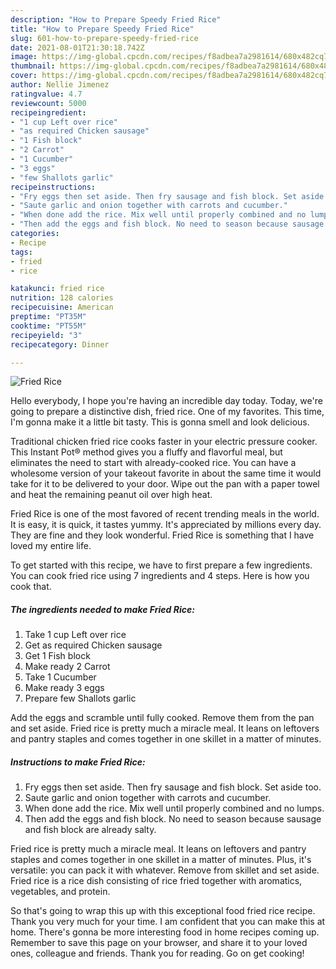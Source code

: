 ```yaml
---
description: "How to Prepare Speedy Fried Rice"
title: "How to Prepare Speedy Fried Rice"
slug: 601-how-to-prepare-speedy-fried-rice
date: 2021-08-01T21:30:18.742Z
image: https://img-global.cpcdn.com/recipes/f8adbea7a2981614/680x482cq70/fried-rice-recipe-main-photo.jpg
thumbnail: https://img-global.cpcdn.com/recipes/f8adbea7a2981614/680x482cq70/fried-rice-recipe-main-photo.jpg
cover: https://img-global.cpcdn.com/recipes/f8adbea7a2981614/680x482cq70/fried-rice-recipe-main-photo.jpg
author: Nellie Jimenez
ratingvalue: 4.7
reviewcount: 5000
recipeingredient:
- "1 cup Left over rice"
- "as required Chicken sausage"
- "1 Fish block"
- "2 Carrot"
- "1 Cucumber"
- "3 eggs"
- "few Shallots garlic"
recipeinstructions:
- "Fry eggs then set aside. Then fry sausage and fish block. Set aside too."
- "Saute garlic and onion together with carrots and cucumber."
- "When done add the rice. Mix well until properly combined and no lumps."
- "Then add the eggs and fish block. No need to season because sausage and fish block are already salty."
categories:
- Recipe
tags:
- fried
- rice

katakunci: fried rice 
nutrition: 128 calories
recipecuisine: American
preptime: "PT35M"
cooktime: "PT55M"
recipeyield: "3"
recipecategory: Dinner

---
```



![Fried Rice](https://img-global.cpcdn.com/recipes/f8adbea7a2981614/680x482cq70/fried-rice-recipe-main-photo.jpg)

Hello everybody, I hope you're having an incredible day today. Today, we're going to prepare a distinctive dish, fried rice. One of my favorites. This time, I'm gonna make it a little bit tasty. This is gonna smell and look delicious.

Traditional chicken fried rice cooks faster in your electric pressure cooker. This Instant Pot® method gives you a fluffy and flavorful meal, but eliminates the need to start with already-cooked rice. You can have a wholesome version of your takeout favorite in about the same time it would take for it to be delivered to your door. Wipe out the pan with a paper towel and heat the remaining peanut oil over high heat.

Fried Rice is one of the most favored of recent trending meals in the world. It is easy, it is quick, it tastes yummy. It's appreciated by millions every day. They are fine and they look wonderful. Fried Rice is something that I have loved my entire life.


To get started with this recipe, we have to first prepare a few ingredients. You can cook fried rice using 7 ingredients and 4 steps. Here is how you cook that.

<!--inarticleads1-->

##### The ingredients needed to make Fried Rice:

1. Take 1 cup Left over rice
1. Get as required Chicken sausage
1. Get 1 Fish block
1. Make ready 2 Carrot
1. Take 1 Cucumber
1. Make ready 3 eggs
1. Prepare few Shallots garlic


Add the eggs and scramble until fully cooked. Remove them from the pan and set aside. Fried rice is pretty much a miracle meal. It leans on leftovers and pantry staples and comes together in one skillet in a matter of minutes. 

<!--inarticleads2-->

##### Instructions to make Fried Rice:

1. Fry eggs then set aside. Then fry sausage and fish block. Set aside too.
1. Saute garlic and onion together with carrots and cucumber.
1. When done add the rice. Mix well until properly combined and no lumps.
1. Then add the eggs and fish block. No need to season because sausage and fish block are already salty.


Fried rice is pretty much a miracle meal. It leans on leftovers and pantry staples and comes together in one skillet in a matter of minutes. Plus, it&#39;s versatile: you can pack it with whatever. Remove from skillet and set aside. Fried rice is a rice dish consisting of rice fried together with aromatics, vegetables, and protein. 

So that's going to wrap this up with this exceptional food fried rice recipe. Thank you very much for your time. I am confident that you can make this at home. There's gonna be more interesting food in home recipes coming up. Remember to save this page on your browser, and share it to your loved ones, colleague and friends. Thank you for reading. Go on get cooking!
